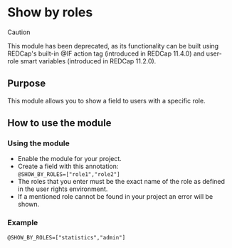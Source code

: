 # Show by roles
> [!CAUTION]
> This module has been deprecated, as its functionality can be built using REDCap's built-in @IF action tag (introduced in REDCap 11.4.0) and user-role smart variables (introduced in REDCap 11.2.0).

## Purpose
This module allows you to show a field to users with a specific role.

## How to use the module
### Using the module
- Enable the module for your project.
- Create a field with this annotation:  
`@SHOW_BY_ROLES=["role1","role2"]`
- The roles that you enter must be the exact name of the role as defined in the user rights environment.
- If a mentioned role cannot be found in your project an error will be shown.

### Example
```
@SHOW_BY_ROLES=["statistics","admin"]
```
